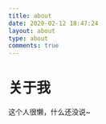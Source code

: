 ```yaml
---
title: about
date: 2020-02-12 18:47:24
layout: about
type: about
comments: true
---
```


# 关于我

这个人很懒，什么还没说~